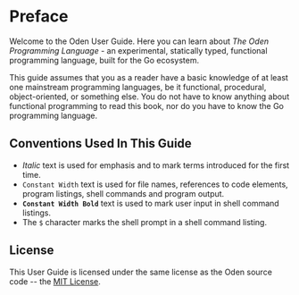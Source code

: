# Preface

Welcome to the Oden User Guide. Here you can learn about *The Oden
Programming Language* - an experimental, statically typed, functional
programming language, built for the Go ecosystem.

This guide assumes that you as a reader have a basic knowledge of at least one
mainstream programming languages, be it functional, procedural,
object-oriented, or something else. You do not have to know anything about
functional programming to read this book, nor do you have to know the Go
programming language.

## Conventions Used In This Guide

* _Italic_ text is used for emphasis and to mark terms introduced for the
  first time.
* `Constant Width` text is used for file names, references to code
  elements, program listings, shell commands and program output.
* **`Constant Width Bold`** text is used to mark user input
  in shell command listings.
* The `$` character marks the shell prompt in a shell command listing.

## License

This User Guide is licensed under the same license as the Oden source code --
the [MIT License](https://github.com/oden-lang/oden/blob/master/LICENSE.md).
